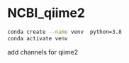 # NCBI_qiime2

```bash
conda create --name venv  python=3.8
conda activate venv
```

add channels for qiime2 
